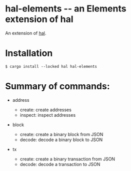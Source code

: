 hal-elements -- an Elements extension of hal
============================================

An extension of [hal](https://github.com/stevenroose/hal).

# Installation

```
$ cargo install --locked hal hal-elements
```


# Summary of commands:

- address
    - create: create addresses
    - inspect: inspect addresses

- block
	- create: create a binary block from JSON
	- decode: decode a binary block to JSON

- tx
	- create: create a binary transaction from JSON
	- decode: decode a transaction to JSON

